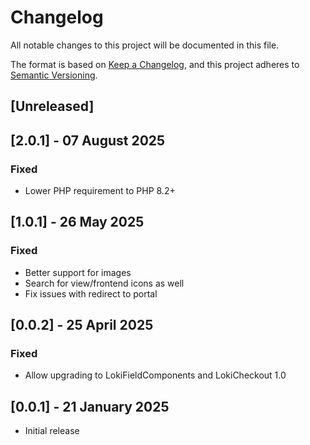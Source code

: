 # Changelog
All notable changes to this project will be documented in this file.

The format is based on [Keep a Changelog](https://keepachangelog.com/en/1.0.0/),
and this project adheres to [Semantic Versioning](https://semver.org/spec/v2.0.0.html).

## [Unreleased]

## [2.0.1] - 07 August 2025
### Fixed
- Lower PHP requirement to PHP 8.2+

## [1.0.1] - 26 May 2025
### Fixed
- Better support for images
- Search for view/frontend icons as well
- Fix issues with redirect to portal

## [0.0.2] - 25 April 2025
### Fixed
- Allow upgrading to LokiFieldComponents and LokiCheckout 1.0

## [0.0.1] - 21 January 2025
- Initial release
